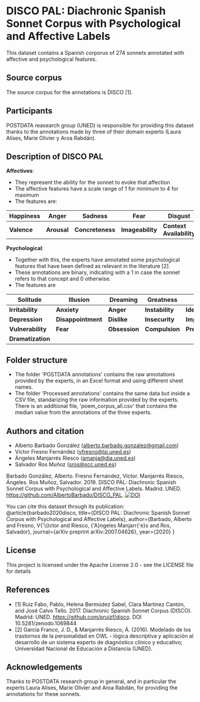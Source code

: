 # DISCO PAL: Diachronic Spanish Sonnet Corpus with Psychological and Affective Labels 

This dataset contains a Spanish corporus of 274 sonnets annotated with affective and psychological features.

## Source corpus
The source corpus for the annotations is DISCO [1].

## Participants
POSTDATA reasearch group (UNED) is responsible for providing this dataset thanks to the annotations made by three of their domain experts (Laura Alises, Marie Olivier y Aroa Rabdán).

## Description of DISCO PAL
**Affectives**: 
- They represent the ability for the sonnet to evoke that affection 
- The affective features have a scale range of 1 for minimum to 4 for maximum
- The features are:

| Happiness  |  Anger | Sadness  | Fear | Disgust  |
|---|---|---|---|---|
|  **Valence** |  **Arousal** |  **Concreteness** | **Imageability**  | **Context Availability**  |


**Psychological**:
- Together with this, the experts have annotated some psychological features that have been defined as relevant in the literature [2]. 
- These annotations are binary, indicating with a 1 in case the sonnet refers to that concept and 0 otherwise.
- The features are

| Solitude  |  Illusion | Dreaming  | Greatness | Pride  |
|---|---|---|---|---|
|  **Irritability** |  **Anxiety** |  **Anger** | **Instability**  | **Idealization**  |
|  **Depression** |  **Disappointment** |  **Dislike** | **Insecurity**  | **Impotence**  |
|  **Vulnerability** |  **Fear** |  **Obsession** | **Compulsion**  | **Prejudice**  |
|  **Dramatization** |  |  |   |   |

## Folder structure
- The folder 'POSTDATA annotations' contains the raw annotations provided by the experts, in an Excel format and using different sheet names.
- The folder 'Processed annotations' contains the same data but inside a CSV file, standarizing the raw information provided by the experts. There is an additional file, 'poem_corpus_all.csv' that contains the median value from the annotations of the three experts.

## Authors and citation
* Alberto Barbado González (alberto.barbado.gonzalez@gmail.com)
* Víctor Fresno Fernández (vfresno@lsi.uned.es)
* Ángeles Manjarrés Riesco (amanja@dia.uned.es)
* Salvador Ros Muñoz (sros@scc.uned.es)

Barbado González, Alberto. Fresno Fernández, Víctor. Manjarrés Riesco, Ángeles. Ros Muñoz, Salvador. 2019. DISCO PAL: Diachronic Spanish Sonnet Corpus with Psychological and Affective Labels. Madrid. UNED. https://github.com/AlbertoBarbado/DISCO_PAL. [![DOI](https://zenodo.org/badge/207177683.svg)](https://zenodo.org/badge/latestdoi/207177683)

You can cite this dataset through its publication:
@article{barbado2020disco,
  title={DISCO PAL: Diachronic Spanish Sonnet Corpus with Psychological and Affective Labels},
  author={Barbado, Alberto and Fresno, V{\'\i}ctor and Riesco, {\'A}ngeles Manjarr{\'e}s and Ros, Salvador},
  journal={arXiv preprint arXiv:2007.04626},
  year={2020}
}

## License
This project is licensed under the Apache License 2.0 - see the LICENSE file for details

## References
* [1] Ruiz Fabo, Pablo, Helena Bermúdez Sabel, Clara Martínez Cantón, and José Calvo Tello. 2017. Diachronic Spanish Sonnet Corpus (DISCO). Madrid: UNED. https://github.com/pruizf/disco. DOI 10.5281/zenodo.1069844
* [2] García Franco, J. D., & Manjarrés Riesco, Á. (2016). Modelado de los trastornos de la personalidad en OWL - lógica descriptiva y aplicación al desarrollo de un sistema experto de diagnóstico clínico y educativo; Universidad Nacional de Educación a Distancia (UNED).

## Acknowledgements
Thanks to POSTDATA research group in general, and in particular the experts Laura Alises, Marie Olivier and Aroa Rabdán, for providing the annotations for these sonnets.
